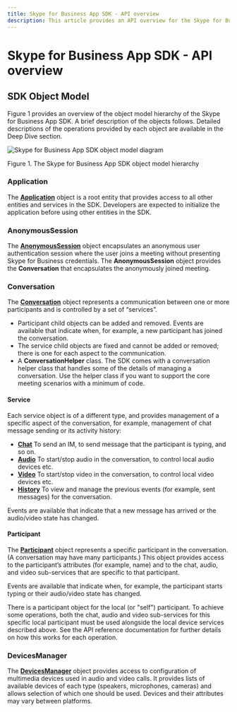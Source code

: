 ```yaml
---
title: Skype for Business App SDK - API overview
description: This article provides an API overview for the Skype for Business App SDK.
---
```


# Skype for Business App SDK - API overview
## SDK Object Model 	
 
Figure 1 provides an overview of the object model hierarchy of the Skype for Business App SDK. A brief description of the objects follows.  Detailed descriptions of the operations provided by each object are available in the Deep Dive section.
  
![Skype for Business App SDK object model diagram](images/Fig4_.skype_for_business_OM.png "Figure 4. The Skype for Business App SDK object model hierarchy")

Figure 1. The Skype for Business App SDK object model hierarchy

### Application

The [**Application**](https://ucwa.skype.com/reference/appSDK/Android/com/microsoft/office/sfb/appsdk/Application.html) object is a root entity that provides access to all other entities and services in the SDK. Developers are expected to initialize the application before using other entities in the SDK.

### AnonymousSession

The [**AnonymousSession**](https://ucwa.skype.com/reference/appSDK/Android/com/microsoft/office/sfb/appsdk/AnonymousSession.html) object encapsulates an anonymous user authentication session where the user joins a meeting without presenting Skype for Business credentials. The **AnonymousSession** object provides the 
**Conversation** that encapsulates the anonymously joined meeting. 

### Conversation

The [**Conversation**](https://ucwa.skype.com/reference/appSDK/Android/com/microsoft/office/sfb/appsdk/Conversation.html) object represents a communication between one or more participants and is controlled by a set of “services”.

* Participant child objects can be added and removed.   Events are available that indicate when, for example, a new participant has joined the conversation.
* The service child objects are fixed and cannot be added or removed; there is one for each aspect to the communication.
* A **ConversationHelper** class. The SDK comes with a conversation helper class that handles some of the details of managing a conversation. Use the helper class if you want to support the core meeting scenarios with a minimum of code.  

#### Service

Each service object is of a different type, and provides management of a specific aspect of the conversation, for example, management of chat message sending or its activity history: 
 
* [**Chat**](https://ucwa.skype.com/reference/appSDK/Android/com/microsoft/office/sfb/appsdk/ChatService.html)  To send an IM, to send message that the participant is typing, and so on.
* [**Audio**](https://ucwa.skype.com/reference/appSDK/Android/com/microsoft/office/sfb/appsdk/AudioService.html) To start/stop audio in the conversation, to control local audio devices etc.
* [**Video**](https://ucwa.skype.com/reference/appSDK/Android/com/microsoft/office/sfb/appsdk/VideoService.html) To start/stop video in the conversation, to control local video devices etc.
* [**History**](https://ucwa.skype.com/reference/appSDK/Android/com/microsoft/office/sfb/appsdk/HistoryService.html) To view and manage the previous events (for example, sent messages) for the conversation. 

Events are available that indicate that a new message has arrived or the audio/video state has changed.

#### Participant

The [**Participant**](https://ucwa.skype.com/reference/appSDK/Android/com/microsoft/office/sfb/appsdk/Participant.html) object represents a specific participant in the conversation.  (A conversation may have many participants.)   This object provides access to the participant’s attributes (for example, name) and to the chat, audio, and video sub-services that are specific to that participant.

Events are available that indicate when, for example, the participant starts typing or their audio/video state has changed.

There is a participant object for the local (or "self") participant.  To achieve some operations, both the chat, audio and video sub-services for this specific local participant must be used alongside the local device services described above.  See the API reference documentation for further details on how this works for each operation.  

### DevicesManager

The [**DevicesManager**](https://ucwa.skype.com/reference/appSDK/Android/com/microsoft/office/sfb/appsdk/DevicesManager.html) object provides access to configuration of multimedia devices used in audio and video calls. It provides lists of available devices of each type (speakers, microphones, cameras) and allows selection of which one should be used.  Devices and their attributes may vary between platforms. 